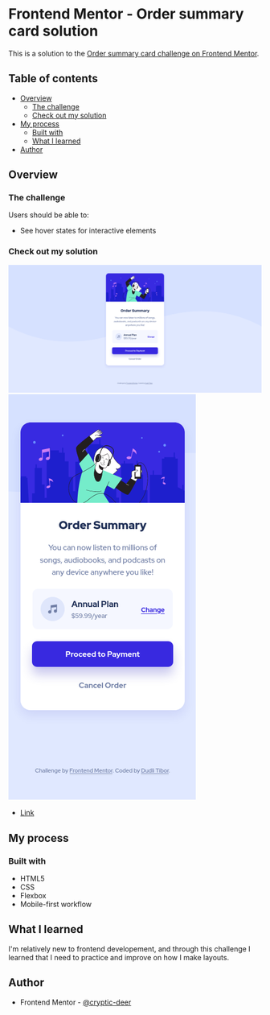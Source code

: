 # Frontend Mentor - Order summary card solution

This is a solution to the [Order summary card challenge on Frontend Mentor](https://www.frontendmentor.io/challenges/order-summary-component-QlPmajDUj).

## Table of contents

- [Overview](#overview)
  - [The challenge](#the-challenge)
  - [Check out my solution](#check-out-my-solution)
- [My process](#my-process)
  - [Built with](#built-with)
  - [What I learned](#what-i-learned)
- [Author](#author)

## Overview

### The challenge

Users should be able to:

- See hover states for interactive elements

### Check out my solution

![](screenshots/desktop.png)
![](screenshots/mobile.png)

- [Link](https://cryptic-deer.github.io/order-summary-comp/)

## My process

### Built with

- HTML5
- CSS
- Flexbox
- Mobile-first workflow

## What I learned

I'm relatively new to frontend developement, and through this challenge I learned that I need to practice and improve on how I make layouts.

## Author

- Frontend Mentor - [@cryptic-deer](https://www.frontendmentor.io/profile/cryptic-deer)
